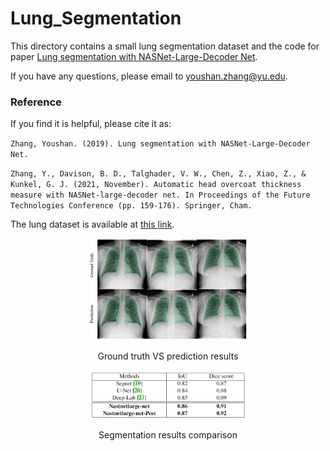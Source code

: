 # Lung_Segmentation

This directory contains a small lung segmentation dataset and the code for paper [Lung segmentation with NASNet-Large-Decoder Net](https://github.com/YoushanZhang/YoushanZhang.github.io/blob/master/files/Lung_segmentation_with_NASNet_Large_Decoder_Net.pdf).


If you have any questions, please email to youshan.zhang@yu.edu.
### Reference

If you find it is helpful, please cite it as:

`
Zhang, Youshan. (2019). Lung segmentation with NASNet-Large-Decoder Net.
`

`
Zhang, Y., Davison, B. D., Talghader, V. W., Chen, Z., Xiao, Z., & Kunkel, G. J. (2021, November). Automatic head overcoat thickness measure with NASNet-large-decoder net. In Proceedings of the Future Technologies Conference (pp. 159-176). Springer, Cham.
`

The lung dataset is available at [this link](https://drive.google.com/file/d/1DUlkaMCJzSMxrf_gMP1aQaVn6Vmt-3mi/view?usp=sharing).


<p align="center">
  <img src="./files/compare.png" width="50%"> 
</p>
<p align="center"> Ground truth VS prediction results</p>



<p align="center">
  <img src="./files/lung_re.png" width="50%"> 
</p>
<p align="center"> Segmentation results comparison </p>

